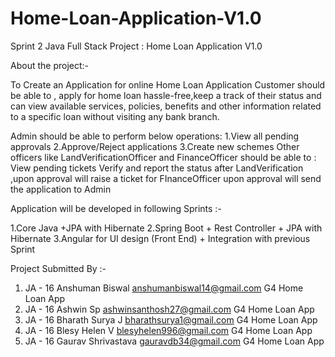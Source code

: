 # Home-Loan-Application-V1.0
Sprint 2 Java Full Stack Project : Home Loan Application V1.0

About the project:-

To Create an Application for online Home Loan Application Customer should be able to , apply for home loan hassle-free,keep a track of their status and can view available services, policies, benefits and other information related to a specific loan without visiting any bank branch.

Admin should be able to perform below operations: 1.View all pending approvals 2.Approve/Reject applications 3.Create new schemes Other officers like LandVerificationOfficer and FinanceOfficer should be able to : View pending tickets Verify and report the status after LandVerification ,upon approval will raise a ticket for FInanceOfficer upon approval will send the application to Admin

Application will be developed in following Sprints :-

1.Core Java +JPA with Hibernate 2.Spring Boot + Rest Controller + JPA with Hibernate 3.Angular for UI design (Front End) + Integration with previous Sprint

Project Submitted By :-

1. JA - 16 Anshuman Biswal      anshumanbiswal14@gmail.com         G4   Home Loan App
2. JA - 16 Ashwin Sp            ashwinsanthosh27@gmail.com         G4   Home Loan App
3. JA - 16 Bharath Surya J      bharathsurya1@gmail.com            G4   Home Loan App
4. JA - 16 Blesy Helen V        blesyhelen996@gmail.com            G4   Home Loan App
5. JA - 16 Gaurav Shrivastava   gauravdb34@gmail.com               G4   Home Loan App
